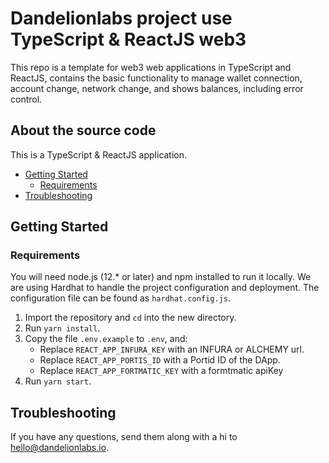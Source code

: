 # Dandelionlabs project use TypeScript & ReactJS web3

This repo is a template for web3 web applications in TypeScript and ReactJS, contains the basic functionality to manage wallet connection, account change, network change, and shows balances, including error control.

## About the source code

This is a TypeScript & ReactJS application.

- [Getting Started](#getting-started)
    - [Requirements](#requirements)
- [Troubleshooting](#troubleshooting)

## Getting Started

### Requirements
You will need node.js (12.* or later) and npm installed to run it locally. We are using Hardhat to handle the project configuration and deployment. The configuration file can be found as `hardhat.config.js`.

1. Import the repository and `cd` into the new directory.
2. Run `yarn install`.
3. Copy the file `.env.example` to `.env`, and:
    - Replace `REACT_APP_INFURA_KEY` with an INFURA or ALCHEMY url.
    - Replace `REACT_APP_PORTIS_ID` with a Portid ID of the DApp.
    - Replace `REACT_APP_FORTMATIC_KEY` with a formtmatic apiKey
4. Run `yarn start`.

## Troubleshooting

If you have any questions, send them along with a hi to [hello@dandelionlabs.io](mailto:hello@dandelionlabs.io).
